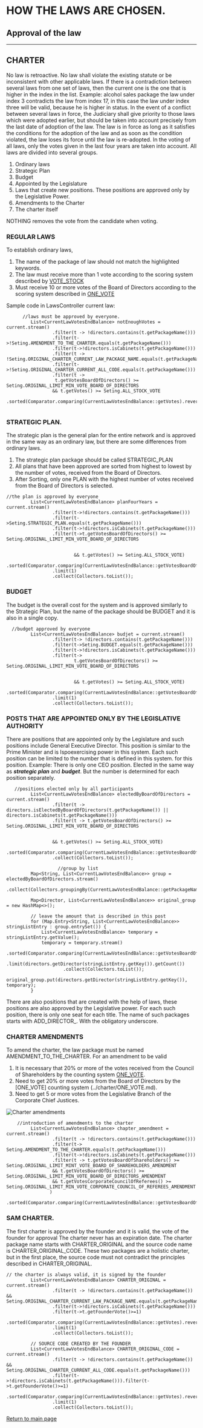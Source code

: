 # HOW THE LAWS ARE CHOSEN.

## Approval of the law
_____

## CHARTER
No law is retroactive. No law shall violate the existing statute or be inconsistent with
other applicable laws. If there is a contradiction between several laws from one set of laws,
then the current one is the one that is higher in the index in the list. Example: alcohol sales package
the law under index 3 contradicts the law from index 17, in this case the law under index three will be valid,
because he is higher in status.
In the event of a conflict between several laws in force, the Judiciary shall give priority to those laws
which were adopted earlier, but should be taken into account precisely from the last date of adoption of the law.
The law is in force as long as it satisfies the conditions for the adoption of the law and as soon as the condition
violated, the law loses its force until the law is re-adopted.
In the voting of all laws, only the votes given in the last four years are taken into account.
All laws are divided into several groups.
1. Ordinary laws
2. Strategic Plan
3. Budget
4. Appointed by the Legislature
6. Laws that create new positions. These positions are approved only by the Legislative Power.
7. Amendments to the Charter
8. The charter itself

NOTHING removes the vote from the candidate when voting.
### REGULAR LAWS
To establish ordinary laws,
1. The name of the package of law should not match the highlighted keywords.
2. The law must receive more than 1 vote according to the scoring system described by [VOTE_STOCK](../charter/VOTE_STOCK.md)
3. Must receive 10 or more votes of the Board of Directors according to the scoring system described in [ONE_VOTE](../charter/ONE_VOTE.md)


Sample code in LawsController current law:
````
      //laws must be approved by everyone.
         List<CurrentLawVotesEndBalance> notEnoughVotes = current.stream()
                 .filter(t -> !directors.contains(t.getPackageName()))
                 .filter(t->!Seting.AMENDMENT_TO_THE_CHARTER.equals(t.getPackageName()))
                 .filter(t->!directors.isCabinets(t.getPackageName()))
                 .filter(t -> !Seting.ORIGINAL_CHARTER_CURRENT_LAW_PACKAGE_NAME.equals(t.getPackageName()))
                 .filter(t->!Seting.ORIGINAL_CHARTER_CURRENT_ALL_CODE.equals(t.getPackageName()))
                 .filter(t ->
                  t.getVotesBoardOfDirectors() >= Seting.ORIGINAL_LIMIT_MIN_VOTE_BOARD_OF_DIRECTORS
                 && t.getVotes() >= Seting.ALL_STOCK_VOTE
                 .sorted(Comparator.comparing(CurrentLawVotesEndBalance::getVotes).reversed()).collect(Collectors.toList());
   

````

### STRATEGIC PLAN.
The strategic plan is the general plan for the entire network and is approved in the same way as an ordinary law,
but there are some differences from ordinary laws.
1. The strategic plan package should be called STRATEGIC_PLAN
2. All plans that have been approved are sorted from highest to lowest by the number of votes,
   received from the Board of Directors.
3. After Sorting, only one PLAN with the highest number of votes received from the Board of Directors is selected.

````
//the plan is approved by everyone
         List<CurrentLawVotesEndBalance> planFourYears = current.stream()
                 .filter(t->!directors.contains(t.getPackageName()))
                 .filter(t->Seting.STRATEGIC_PLAN.equals(t.getPackageName()))
                 .filter(t->!directors.isCabinets(t.getPackageName()))
                 .filter(t->t.getVotesBoardOfDirectors() >= Seting.ORIGINAL_LIMIT_MIN_VOTE_BOARD_OF_DIRECTORS
                       
                       
                         && t.getVotes() >= Seting.ALL_STOCK_VOTE)
                 .sorted(Comparator.comparing(CurrentLawVotesEndBalance::getVotesBoardOfDirectors).reversed())
                 .limit(1)
                 .collect(Collectors.toList());
````

### BUDGET
The budget is the overall cost for the system and is approved similarly to the Strategic Plan,
but the name of the package should be BUDGET and it is also in a single copy.

````
  //budget approved by everyone
         List<CurrentLawVotesEndBalance> budjet = current.stream()
                 .filter(t-> !directors.contains(t.getPackageName()))
                 .filter(t->Seting.BUDGET.equals(t.getPackageName()))
                 .filter(t->!directors.isCabinets(t.getPackageName()))
                 .filter(t->
                         t.getVotesBoardOfDirectors() >= Seting.ORIGINAL_LIMIT_MIN_VOTE_BOARD_OF_DIRECTORS
                       
                       
                         && t.getVotes() >= Seting.ALL_STOCK_VOTE)
                 .sorted(Comparator.comparing(CurrentLawVotesEndBalance::getVotesBoardOfDirectors).reversed())
                 .limit(1)
                 .collect(Collectors.toList());
````

### POSTS THAT ARE APPOINTED ONLY BY THE LEGISLATIVE AUTHORITY
There are positions that are appointed only by the Legislature and such positions include
General Executive Director. This position is similar to the Prime Minister and is
Ispoexercising power in this system.
Each such position can be limited to the number that is defined in this system.
for this position. Example: There is only one CEO position.
Elected in the same way as ***strategic plan*** and ***budget***.
But the number is determined for each position separately.
````
   //positions elected only by all participants
         List<CurrentLawVotesEndBalance> electedByBoardOfDirectors = current.stream()
                 .filter(t -> directors.isElectedByBoardOfDirectors(t.getPackageName()) || directors.isCabinets(t.getPackageName()))
                 .filter(t -> t.getVotesBoardOfDirectors() >= Seting.ORIGINAL_LIMIT_MIN_VOTE_BOARD_OF_DIRECTORS
                
              
                 && t.getVotes() >= Seting.ALL_STOCK_VOTE)
                 .sorted(Comparator.comparing(CurrentLawVotesEndBalance::getVotesBoardOfDirectors).reversed())
                 .collect(Collectors.toList());
                
                   //group by list
         Map<String, List<CurrentLawVotesEndBalance>> group = electedByBoardOfDirectors.stream()
                 .collect(Collectors.groupingBy(CurrentLawVotesEndBalance::getPackageName));

         Map<Director, List<CurrentLawVotesEndBalance>> original_group = new HashMap<>();

         // leave the amount that is described in this post
         for (Map.Entry<String, List<CurrentLawVotesEndBalance>> stringListEntry : group.entrySet()) {
             List<CurrentLawVotesEndBalance> temporary = stringListEntry.getValue();
             temporary = temporary.stream()
                     .sorted(Comparator.comparing(CurrentLawVotesEndBalance::getVotesBoardOfDirectors))
                     .limit(directors.getDirector(stringListEntry.getKey()).getCount())
                     .collect(Collectors.toList());
             original_group.put(directors.getDirector(stringListEntry.getKey()), temporary);
         }
````

There are also positions that are created with the help of laws, these positions are also approved by the Legislative power.
For each such position, there is only one seat for each title.
The name of such packages starts with ADD_DIRECTOR_.
With the obligatory underscore.

### CHARTER AMENDMENTS
To amend the charter, the law package must be named AMENDMENT_TO_THE_CHARTER.
For an amendment to be valid
1. It is necessary that 20% or more of the votes received from the Council of Shareholders by the counting system [ONE_VOTE](../charter/ONE_VOTE.md).
2. Need to get 20% or more votes from the Board of Directors by the [ONE_VOTE] counting system (../charter/ONE_VOTE.md).
3. Need to get 5 or more votes from the Legislative Branch of the Corporate Chief Justices.


![Charter amendments](../screenshots/amendment-chapter.png)
````
    //introduction of amendments to the charter
         List<CurrentLawVotesEndBalance> chapter_amendment = current.stream()
                 .filter(t -> !directors.contains(t.getPackageName()))
                 .filter(t-> Seting.AMENDMENT_TO_THE_CHARTER.equals(t.getPackageName()))
                 .filter(t->!directors.isCabinets(t.getPackageName()))
                 .filter(t -> t.getVotesBoardOfShareholders() >= Seting.ORIGINAL_LIMIT_MINT_VOTE_BOARD_OF_SHAREHOLDERS_AMENDMENT
                 && t.getVotesBoardOfDirectors() >= Seting.ORIGINAL_LIMIT_MIN_VOTE_BOARD_OF_DIRECTORS_AMENDMENT
                 && t.getVotesCorporateCouncilOfReferees() >= Seting.ORIGINAL_LIMIT_MIN_VOTE_CORPORATE_COUNCIL_OF_REFEREES_AMENDMENT
                )
                 .sorted(Comparator.comparing(CurrentLawVotesEndBalance::getVotesBoardOfDirectors).reversed()).collect(Collectors.toList());

````

### SAM CHARTER.
The first charter is approved by the founder and it is valid, the vote of the founder for approval
The charter never has an expiration date.
The charter package name starts with CHARTER_ORIGINAL and the source code name is CHARTER_ORIGINAL_CODE.
These two packages are a holistic charter, but in the first place, the source code must not contradict
the principles described in CHARTER_ORIGINAL.
````
// the charter is always valid, it is signed by the founder
         List<CurrentLawVotesEndBalance> CHARTER_ORIGINAL = current.stream()
                 .filter(t -> !directors.contains(t.getPackageName()) && Seting.ORIGINAL_CHARTER_CURRENT_LAW_PACKAGE_NAME.equals(t.getPackageName()))
                 .filter(t->!directors.isCabinets(t.getPackageName()))
                 .filter(t->t.getFounderVote()>=1)
                 .sorted(Comparator.comparing(CurrentLawVotesEndBalance::getVotes).reversed())
                 .limit(1)
                 .collect(Collectors.toList());

         // SOURCE CODE CREATED BY THE FOUNDER
         List<CurrentLawVotesEndBalance> CHARTER_ORIGINAL_CODE = current.stream()
                 .filter(t -> !directors.contains(t.getPackageName()) && Seting.ORIGINAL_CHARTER_CURRENT_ALL_CODE.equals(t.getPackageName()))
                 .filter(t->!directors.isCabinets(t.getPackageName())).filter(t->t.getFounderVote()>=1)
                 .sorted(Comparator.comparing(CurrentLawVotesEndBalance::getVotes).reversed())
                 .limit(1)
                 .collect(Collectors.toList());
````
[Return to main page](../documentation/documentationEng.md)